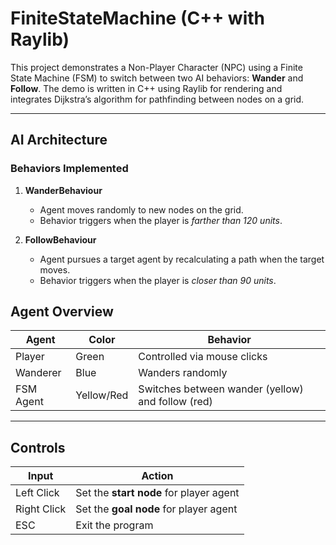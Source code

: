 # FiniteStateMachine (C++ with Raylib)

This project demonstrates a Non-Player Character (NPC) using a Finite State Machine (FSM) to switch between two AI behaviors: **Wander** and **Follow**.  The demo is written in C++ using Raylib for rendering and integrates Dijkstra’s algorithm for pathfinding between nodes on a grid.

---

## AI Architecture

### Behaviors Implemented

1. **WanderBehaviour**  
   - Agent moves randomly to new nodes on the grid.
   - Behavior triggers when the player is *farther than 120 units*.

2. **FollowBehaviour**  
   - Agent pursues a target agent by recalculating a path when the target moves.
   - Behavior triggers when the player is *closer than 90 units*.

##  Agent Overview

| Agent        | Color      | Behavior         |
|--------------|------------|------------------|
| Player       | Green      | Controlled via mouse clicks |
| Wanderer     | Blue       | Wanders randomly |
| FSM Agent    | Yellow/Red | Switches between wander (yellow) and follow (red) |

---

##  Controls

| Input        | Action                                   |
|--------------|------------------------------------------|
| Left Click   | Set the **start node** for player agent  |
| Right Click  | Set the **goal node** for player agent   |
| ESC          | Exit the program                         |
